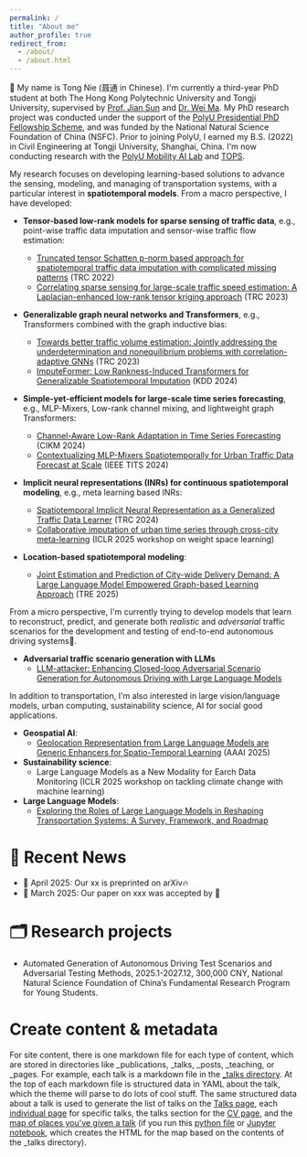 ```yaml
---
permalink: /
title: "About me"
author_profile: true
redirect_from: 
  - /about/
  - /about.html
---
```


👋 My name is Tong Nie (聂通 in Chinese). I'm currently a third-year PhD student at both The Hong Kong Polytechnic University and Tongji University, supervised by [Prof. Jian Sun](https://tops.tongji.edu.cn/info/1031/1187.htm) and [Dr. Wei Ma](http://weima171.com/). My PhD research project was conducted under the support of the [PolyU Presidential PhD Fellowship Scheme](https://www.polyu.edu.hk/gs/prospective-students/fellowship-scholarship-schemes/pppfs/), and was funded by the National Natural Science Foundation of China (NSFC). Prior to joining PolyU, I earned my B.S. (2022) in Civil Engineering at Tongji University, Shanghai, China.
I'm now conducting research with the [PolyU Mobility AI Lab](http://polyu-mobility-ai-lab.com/) and [TOPS](https://tops.tongji.edu.cn/).

My research focuses on developing learning-based solutions to advance the sensing, modeling, and managing of transportation systems, with a particular interest in **spatiotemporal models**. From a macro perspective, I have developed: 

- **Tensor-based low-rank models for sparse sensing of traffic data**, e.g., point-wise traffic data imputation and sensor-wise traffic flow estimation:
  - [Truncated tensor Schatten p-norm based approach for spatiotemporal traffic data imputation with complicated missing patterns](https://doi.org/10.1016/j.trc.2022.103737) (TRC 2022)
  - [Correlating sparse sensing for large-scale traffic speed estimation: A Laplacian-enhanced low-rank tensor kriging approach](https://doi.org/10.1016/j.trc.2023.104190) (TRC 2023)
    
- **Generalizable graph neural networks and Transformers**, e.g., Transformers combined with the graph inductive bias:
  - [Towards better traffic volume estimation: Jointly addressing the underdetermination and nonequilibrium problems with correlation-adaptive GNNs](https://doi.org/10.1016/j.trc.2023.104402) (TRC 2023)
  - [ImputeFormer: Low Rankness-Induced Transformers for Generalizable Spatiotemporal Imputation](https://doi.org/10.1145/3637528.3671751) (KDD 2024)
  
- **Simple-yet-efficient models for large-scale time series forecasting**, e.g., MLP-Mixers, Low-rank channel mixing, and lightweight graph Transformers:
  - [Channel-Aware Low-Rank Adaptation in Time Series Forecasting](https://doi.org/10.1145/3627673.3679884) (CIKM 2024)
  - [Contextualizing MLP-Mixers Spatiotemporally for Urban Traffic Data Forecast at Scale](https://doi.org/10.1109/TITS.2024.3491754) (IEEE TITS 2024)

- **Implicit neural representations (INRs) for continuous spatiotemporal modeling**, e.g., meta learning based INRs:
  - [Spatiotemporal Implicit Neural Representation as a Generalized Traffic Data Learner](https://doi.org/10.1016/j.trc.2024.104890) (TRC 2024)
  - [Collaborative imputation of urban time series through cross-city meta-learning](https://doi.org/10.48550/arXiv.2501.11306) (ICLR 2025 workshop on weight space learning)

- **Location-based spatiotemporal modeling**:
  - [Joint Estimation and Prediction of City-wide Delivery Demand: A Large Language Model Empowered Graph-based Learning Approach](https://doi.org/10.1016/j.tre.2025.104075) (TRE 2025)
  
From a micro perspective, I'm currently trying to develop models that learn to reconstruct, predict, and generate both *realistic* and *adversarial* traffic scenarios for the development and testing of end-to-end autonomous driving systems🚗.
- **Adversarial traffic scenario generation with LLMs**
   - [LLM-attacker: Enhancing Closed-loop Adversarial Scenario Generation for Autonomous Driving with Large Language Models](https://doi.org/10.48550/arXiv.2501.15850)

In addition to transportation, I'm also interested in large vision/language models, urban computing, sustainability science, AI for social good applications.
- **Geospatial AI**:
  - [Geolocation Representation from Large Language Models are Generic Enhancers for Spatio-Temporal Learning](https://doi.org/10.48550/arXiv.2408.12116) (AAAI 2025)
- **Sustainability science**:
  - Large Language Models as a New Modality for Earch Data Monitoring (ICLR 2025 workshop on tackling climate change with machine learning)
- **Large Language Models**:
  - [Exploring the Roles of Large Language Models in Reshaping Transportation Systems: A Survey, Framework, and Roadmap](https://arxiv.org/abs/2503.21411)

📣 Recent News
======
- 📢 April 2025:  Our xx is preprinted on arXiv🔥
- 📢 March 2025:  Our paper on xxx was accepted by  🎉

🗂️ Research projects
======
- Automated Generation of Autonomous Driving Test Scenarios and Adversarial Testing Methods, 2025.1-2027.12, 300,000 CNY, National Natural Science Foundation of China’s Fundamental Research Program for Young Students.

Create content & metadata
======
For site content, there is one markdown file for each type of content, which are stored in directories like _publications, _talks, _posts, _teaching, or _pages. For example, each talk is a markdown file in the [_talks directory](https://github.com/academicpages/academicpages.github.io/tree/master/_talks). At the top of each markdown file is structured data in YAML about the talk, which the theme will parse to do lots of cool stuff. The same structured data about a talk is used to generate the list of talks on the [Talks page](https://academicpages.github.io/talks), each [individual page](https://academicpages.github.io/talks/2012-03-01-talk-1) for specific talks, the talks section for the [CV page](https://academicpages.github.io/cv), and the [map of places you've given a talk](https://academicpages.github.io/talkmap.html) (if you run this [python file](https://github.com/academicpages/academicpages.github.io/blob/master/talkmap.py) or [Jupyter notebook](https://github.com/academicpages/academicpages.github.io/blob/master/talkmap.ipynb), which creates the HTML for the map based on the contents of the _talks directory).


